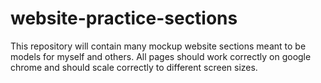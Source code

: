 # website-practice-sections
This repository will contain many mockup website sections meant to be models for myself and others. All pages should work correctly on google chrome and should scale correctly to different screen sizes.
